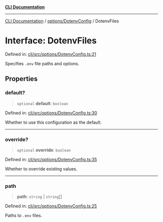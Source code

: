 [**CLI Documentation**](../../../README.md)

***

[CLI Documentation](../../../README.md) / [options/DotenvConfig](../README.md) / DotenvFiles

# Interface: DotenvFiles

Defined in: [cli/src/options/DotenvConfig.ts:21](https://github.com/stonemjs/cli/blob/83156d7f07cad6e0545ad29ba32878fdd248ede2/src/options/DotenvConfig.ts#L21)

Specifies `.env` file paths and options.

## Properties

### default?

> `optional` **default**: `boolean`

Defined in: [cli/src/options/DotenvConfig.ts:30](https://github.com/stonemjs/cli/blob/83156d7f07cad6e0545ad29ba32878fdd248ede2/src/options/DotenvConfig.ts#L30)

Whether to use this configuration as the default.

***

### override?

> `optional` **override**: `boolean`

Defined in: [cli/src/options/DotenvConfig.ts:35](https://github.com/stonemjs/cli/blob/83156d7f07cad6e0545ad29ba32878fdd248ede2/src/options/DotenvConfig.ts#L35)

Whether to override existing values.

***

### path

> **path**: `string` \| `string`[]

Defined in: [cli/src/options/DotenvConfig.ts:25](https://github.com/stonemjs/cli/blob/83156d7f07cad6e0545ad29ba32878fdd248ede2/src/options/DotenvConfig.ts#L25)

Paths to `.env` files.
